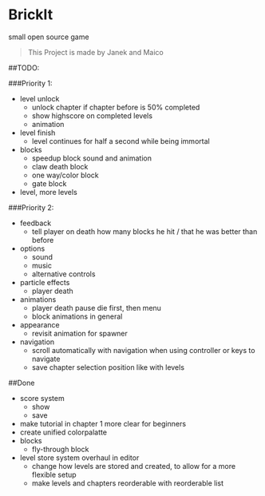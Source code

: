 # BrickIt
small open source game

> This Project is made by
> Janek and Maico

##TODO:

###Priority 1:

- level unlock
	- unlock chapter if chapter before is 50% completed
	- show highscore on completed levels
	- animation
- level finish
	- level continues for half a second while being immortal
- blocks
	- speedup block sound and animation
	- claw death block
	- one way/color block
	- gate block
- level, more levels

###Priority 2:

- feedback
	- tell player on death how many blocks he hit / that he was better than before
- options
	- sound
	- music
    - alternative controls
- particle effects
	- player death
- animations
	- player death pause
	  die first, then menu
    - block animations in general
- appearance
    - revisit animation for spawner
- navigation
	- scroll automatically with navigation when using controller or keys to navigate
	- save chapter selection position like with levels


##Done

- score system
    - show
    - save
- make tutorial in chapter 1 more clear for beginners
- create unified colorpalatte
- blocks
	- fly-through block
- level store system overhaul in editor
    - change how levels are stored and created, to allow for a more flexible setup
	- make levels and chapters reorderable with reorderable list
